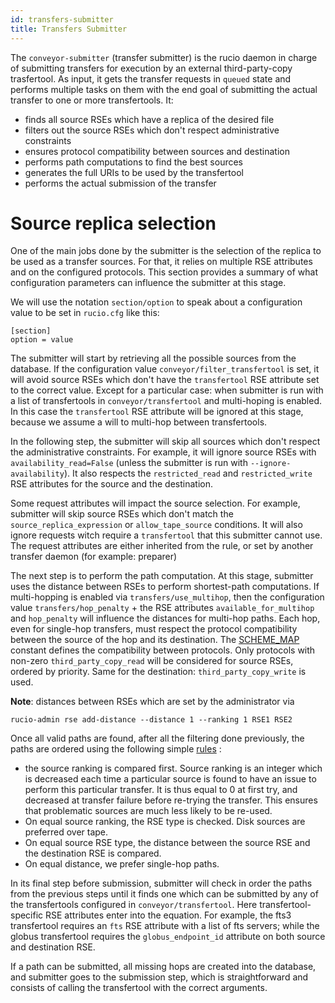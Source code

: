 ```yaml
---
id: transfers-submitter
title: Transfers Submitter
---
```


The `conveyor-submitter` (transfer submitter) is the rucio daemon in charge
of submitting transfers for execution by an external third-party-copy
trasfertool. As input, it gets the transfer requests in `queued` state and
performs multiple tasks on them with the end goal of submitting the actual
transfer to one or more transfertools. It:

- finds all source RSEs which have a replica of the desired file
- filters out the source RSEs which don't respect administrative constraints
- ensures protocol compatibility between sources and destination
- performs path computations to find the best sources
- generates the full URIs to be used by the transfertool
- performs the actual submission of the transfer

# Source replica selection

One of the main jobs done by the submitter is the selection of the replica
to be used as a transfer sources. For that, it relies on multiple RSE
attributes and on the configured protocols. This section provides a summary
of what configuration parameters can influence the submitter at this stage.

We will use the notation `section/option` to speak about a configuration
value to be set in `rucio.cfg` like this:

```text
[section]
option = value
```

The submitter will start by retrieving all the possible sources from the
database. If the configuration value `conveyor/filter_transfertool` is set, it
will avoid source RSEs which don't have the `transfertool` RSE attribute
set to the correct value. Except for a particular case: when submitter is
run with a list of transfertools in `conveyor/transfertool` and multi-hoping
is enabled. In this case the `transfertool` RSE attribute will be ignored at
this stage, because we assume a will to multi-hop between transfertools.

In the following step, the submitter will skip all sources which don't
respect the administrative constraints. For example, it will ignore source
RSEs with `availability_read=False` (unless the submitter is run with
`--ignore-availability`). It also respects the `restricted_read` and
`restricted_write` RSE attributes for the source and the destination.

Some request attributes will impact the source selection. For example, submitter
will skip source RSEs which don't match the `source_replica_expression` or
`allow_tape_source` conditions. It will also ignore requests witch require a
`transfertool` that this submitter cannot use. The request attributes are
either inherited from the rule, or set by another transfer daemon
(for example: preparer)

The next step is to perform the path computation. At this stage, submitter
uses the distance between RSEs to perform shortest-path computations. If
multi-hopping is enabled via `transfers/use_multihop`, then the configuration
value `transfers/hop_penalty` + the RSE attributes `available_for_multihop`
and `hop_penalty` will influence the distances for multi-hop paths.
Each hop, even for single-hop transfers, must respect the protocol
compatibility between the source of the hop and its destination. The
[SCHEME_MAP](https://github.com/rucio/rucio/blob/1b8ca368523d13fd11bc0b32c14528f2fcec778b/lib/rucio/common/constants.py#L48)
constant defines the compatibility between protocols. Only protocols with
non-zero `third_party_copy_read` will be considered for source RSEs, ordered
by priority. Same for the destination: `third_party_copy_write` is used.

**Note**: distances between RSEs which are set by the administrator via

```shell
rucio-admin rse add-distance --distance 1 --ranking 1 RSE1 RSE2
```

Once all valid paths are found, after all the filtering done previously,
the paths are ordered using the following simple
[rules](https://github.com/rucio/rucio/blob/608c9b1dc834f07396cc49dfcbc3daa613b61d56/lib/rucio/core/transfer.py#L905)
:

- the source ranking is compared first. Source ranking is an integer which is
  decreased each time a particular source is found to have an issue to perform
  this particular transfer. It is thus equal to 0 at first try, and decreased
  at transfer failure before re-trying the transfer. This ensures that
  problematic sources are much less likely to be re-used.
- On equal source ranking, the RSE type is checked. Disk sources are preferred
  over tape.
- On equal source RSE type, the distance between the source RSE and the
  destination RSE is compared.
- On equal distance, we prefer single-hop paths.

In its final step before submission, submitter will check in order the
paths from the previous steps until it finds one which can be submitted by
any of the transfertools configured in `conveyor/transfertool`. Here
transfertool-specific RSE attributes enter into the equation. For example,
the fts3 transfertool requires an `fts` RSE attribute with a list of fts
servers; while the globus transfertool requires the `globus_endpoint_id`
attribute on both source and destination RSE.

If a path can be submitted, all missing hops are created into the database,
and submitter goes to the submission step, which is straightforward and
consists of calling the transfertool with the correct arguments.
